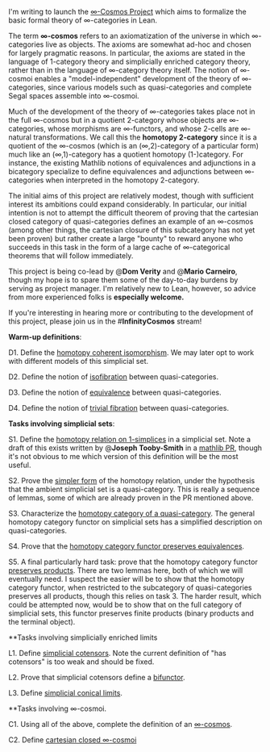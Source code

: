 I'm writing to launch the [∞-Cosmos Project](https://emilyriehl.github.io/infinity-cosmos/) which aims to formalize the basic formal theory of ∞-categories in Lean.

The term **∞-cosmos** refers to an axiomatization of the universe in which ∞-categories live as objects. The axioms are somewhat ad-hoc and chosen for largely pragmatic reasons. In particular, the axioms are stated in the language of 1-category theory and simplicially enriched category theory, rather than in the language of ∞-category theory itself. The notion of ∞-cosmoi enables a "model-independent" development of the theory of ∞-categories, since various models such as quasi-categories and complete Segal spaces assemble into ∞-cosmoi.

Much of the development of the theory of ∞-categories takes place not in the full ∞-cosmos but in a quotient 2-category whose objects are ∞-categories, whose morphisms are ∞-functors, and whose 2-cells are ∞-natural transformations. We call this the **homotopy 2-category** since it is a quotient of the ∞-cosmos (which is an (∞,2)-category of a particular form) much like an (∞,1)-category has a quotient homotopy (1-)category. For instance, the existing Mathlib notions of equivalences and adjunctions in a bicategory specialize to define equivalences and adjunctions between ∞-categories when interpreted in the homotopy 2-category.

The initial aims of this project are relatively modest, though with sufficient interest its ambitions could expand considerably. In particular, our initial intention is not to attempt the difficult theorem of proving that the cartesian closed category of quasi-categories defines an example of an ∞-cosmos (among other things, the cartesian closure of this subcategory has not yet been proven) but rather create a large "bounty" to reward anyone who succeeds in this task in the form of a large cache of ∞-categorical theorems that will follow immediately.

This project is being co-lead by @**Dom Verity** and @**Mario Carneiro**, though my hope is to spare them some of the day-to-day burdens by serving as project manager. I'm relatively new to Lean, however, so advice from more experienced folks is **especially welcome.**

If you're interesting in hearing more or contributing to the development of this project, please join us in the #**InfinityCosmos** stream!



**Warm-up definitions**:

D1. Define the [homotopy coherent isomorphism](https://emilyriehl.github.io/infinity-cosmos/blueprint/sec-simplicial-sets.html#defn:coherent-isomorphism). We may later opt to work with different models of this simplicial set.

D2. Define the notion of [isofibration](https://emilyriehl.github.io/infinity-cosmos/blueprint/sec-simplicial-sets.html#defn:qcat-isofibration) between quasi-categories.

D3. Define the notion of [equivalence](https://emilyriehl.github.io/infinity-cosmos/blueprint/sec-simplicial-sets.html#defn:qcat-equivalence) between quasi-categories.

D4. Define the notion of [trivial fibration](https://emilyriehl.github.io/infinity-cosmos/blueprint/sec-simplicial-sets.html#defn:qcat-trivial-fibration) between quasi-categories.

**Tasks involving simplicial sets**:

S1. Define the [homotopy relation on 1-simplices](https://emilyriehl.github.io/infinity-cosmos/blueprint/sec-simplicial-sets.html#defn:1-simplex-htpy) in a simplicial set. Note a draft of this exists written by @**Joseph Tooby-Smith** in a [mathlib PR](https://github.com/leanprover-community/mathlib4/pull/10006/files#diff-d9401595c03bcfddf1ecc22aa64fe6a62f82ae75b237ef92269c4c42f967f04f), though it's not obvious to me which version of this definition will be the most useful.

S2. Prove the [simpler form](https://emilyriehl.github.io/infinity-cosmos/blueprint/sec-simplicial-sets.html#lem:qcat-1-simplex-htpy) of the homotopy relation, under the hypothesis that the ambient simplicial set is a quasi-category. This is really a sequence of lemmas, some of which are already proven in the PR mentioned above.

S3. Characterize the [homotopy category of a quasi-category](https://emilyriehl.github.io/infinity-cosmos/blueprint/sec-simplicial-sets.html#lem:htpy-cat-of-qcat). The general homotopy category functor on simplicial sets has a simplified description on quasi-categories.

S4. Prove that the [homotopy category functor preserves equivalences](https://emilyriehl.github.io/infinity-cosmos/blueprint/sec-simplicial-sets.html#lem:qcat-htpy-cat-equiv).

S5. A final particularly hard task: prove that the homotopy category functor [preserves products](https://emilyriehl.github.io/infinity-cosmos/blueprint/sec-simplicial-sets.html#lem:ho-preserves-products). There are two lemmas here, both of which we will eventually need. I suspect the easier will be to show that the homotopy category functor, when restricted to the subcategory of quasi-categories preserves all products, though this relies on task 3. The harder result, which could be attempted now, would be to show that on the full category of simplicial sets, this functor preserves finite products (binary products and the terminal object).

**Tasks involving simplicially enriched limits

L1. Define [simplicial cotensors](https://emilyriehl.github.io/infinity-cosmos/blueprint/sec-enriched-limits.html#defn:simplicial-cotensor). Note the current definition of "has cotensors" is too weak and should be fixed.

L2. Prove that simplicial cotensors define a [bifunctor](https://emilyriehl.github.io/infinity-cosmos/blueprint/sec-enriched-limits.html#lem:cotensor-bifunctor).

L3. Define [simplicial conical limits](https://emilyriehl.github.io/infinity-cosmos/blueprint/sec-enriched-limits.html#defn:simplicial-conical-limit).

**Tasks involving ∞-cosmoi.

C1. Using all of the above, complete the definition of an [∞-cosmos](https://emilyriehl.github.io/infinity-cosmos/blueprint/sec-cosmos.html#defn:cosmos).

C2. Define [cartesian closed ∞-cosmoi](https://emilyriehl.github.io/infinity-cosmos/blueprint/sec-cosmos.html#defn:closed-cosmos)

